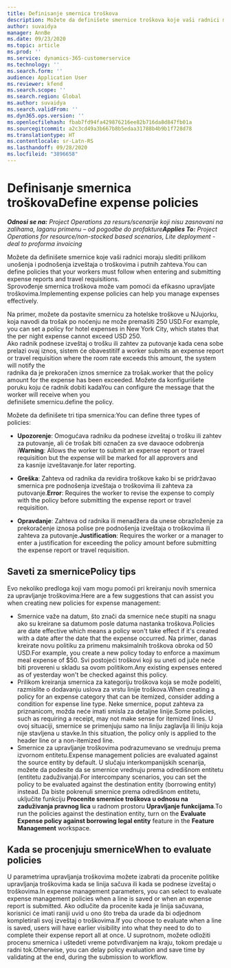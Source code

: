 ```yaml
---
title: Definisanje smernica troškova
description: Možete da definišete smernice troškova koje vaši radnici moraju slediti prilikom unošenja i podnošenja izveštaja o troškovima i putnih zahteva.
author: suvaidya
manager: AnnBe
ms.date: 09/23/2020
ms.topic: article
ms.prod: ''
ms.service: dynamics-365-customerservice
ms.technology: ''
ms.search.form: ''
audience: Application User
ms.reviewer: kfend
ms.search.scope: ''
ms.search.region: Global
ms.author: suvaidya
ms.search.validFrom: ''
ms.dyn365.ops.version: ''
ms.openlocfilehash: fbab7fd94fa429876216ee82b716da8d847fb01a
ms.sourcegitcommit: a2c3cd49a3b667b8b5edaa31788b4b9b1f728d78
ms.translationtype: HT
ms.contentlocale: sr-Latn-RS
ms.lasthandoff: 09/28/2020
ms.locfileid: "3896658"
---
```

# <a name="define-expense-policies"></a><span data-ttu-id="267c5-103">Definisanje smernica troškova</span><span class="sxs-lookup"><span data-stu-id="267c5-103">Define expense policies</span></span>

<span data-ttu-id="267c5-104">_**Odnosi se na:** Project Operations za resurs/scenarije koji nisu zasnovani na zalihama, laganu primenu – od pogodbe do profakture_</span><span class="sxs-lookup"><span data-stu-id="267c5-104">_**Applies To:** Project Operations for resource/non-stocked based scenarios, Lite deployment - deal to proforma invoicing_</span></span>

<span data-ttu-id="267c5-105">Možete da definišete smernice koje vaši radnici moraju slediti prilikom unošenja i podnošenja izveštaja o troškovima i putnih zahteva.</span><span class="sxs-lookup"><span data-stu-id="267c5-105">You can define policies that your workers must follow when entering and submitting expense reports and travel requisitions.</span></span>         
<span data-ttu-id="267c5-106">Sprovođenje smernica troškova može vam pomoći da efikasno upravljate troškovima.</span><span class="sxs-lookup"><span data-stu-id="267c5-106">Implementing expense policies can help you manage expenses effectively.</span></span>         

<span data-ttu-id="267c5-107">Na primer, možete da postavite smernicu za hotelske troškove u NJujorku, koja navodi da trošak po noćenju ne može premašiti 250 USD.</span><span class="sxs-lookup"><span data-stu-id="267c5-107">For example, you can set a policy for hotel expenses in New York City, which states that the per night expense cannot exceed USD 250.</span></span>       
<span data-ttu-id="267c5-108">Ako radnik podnese izveštaj o trošku ili zahtev za putovanje kada cena sobe prelazi ovaj iznos, sistem će obavestiti</span><span class="sxs-lookup"><span data-stu-id="267c5-108">If a worker submits an expense report or travel requisition where the room rate exceeds this amount, the system will notify the</span></span>         
<span data-ttu-id="267c5-109">radnika da je prekoračen iznos smernice za trošak.</span><span class="sxs-lookup"><span data-stu-id="267c5-109">worker that the policy amount for the expense has been exceeded.</span></span> <span data-ttu-id="267c5-110">Možete da konfigurišete poruku koju će radnik dobiti kada</span><span class="sxs-lookup"><span data-stu-id="267c5-110">You can configure the message that the worker will receive when you</span></span>        
<span data-ttu-id="267c5-111">definišete smernicu.</span><span class="sxs-lookup"><span data-stu-id="267c5-111">define the policy.</span></span>      
        
<span data-ttu-id="267c5-112">Možete da definišete tri tipa smernica:</span><span class="sxs-lookup"><span data-stu-id="267c5-112">You can define three types of policies:</span></span>         
        
- <span data-ttu-id="267c5-113">**Upozorenje**: Omogućava radniku da podnese izveštaj o trošku ili zahtev za putovanje, ali će trošak biti označen za sve davaoce odobrenja i</span><span class="sxs-lookup"><span data-stu-id="267c5-113">**Warning**: Allows the worker to submit an expense report or travel requisition but the expense will be marked for all approvers and</span></span>         
  <span data-ttu-id="267c5-114">za kasnije izveštavanje.</span><span class="sxs-lookup"><span data-stu-id="267c5-114">for later reporting.</span></span>        

- <span data-ttu-id="267c5-115">**Greška**: Zahteva od radnika da revidira troškove kako bi se pridržavao smernica pre podnošenja izveštaja o troškovima ili zahteva za putovanje.</span><span class="sxs-lookup"><span data-stu-id="267c5-115">**Error**: Requires the worker to revise the expense to comply with the policy before submitting the expense report or travel requisition.</span></span>        
 
 - <span data-ttu-id="267c5-116">**Opravdanje**: Zahteva od radnika ili menadžera da unese obrazloženje za prekoračenje iznosa polise pre podnošenja izveštaja o troškovima ili zahteva za putovanje.</span><span class="sxs-lookup"><span data-stu-id="267c5-116">**Justification**: Requires the worker or a manager to enter a justification for exceeding the policy amount before submitting the expense report or travel requisition.</span></span>        

## <a name="policy-tips"></a><span data-ttu-id="267c5-117">Saveti za smernice</span><span class="sxs-lookup"><span data-stu-id="267c5-117">Policy tips</span></span>
<span data-ttu-id="267c5-118">Evo nekoliko predloga koji vam mogu pomoći pri kreiranju novih smernica za upravljanje troškovima:</span><span class="sxs-lookup"><span data-stu-id="267c5-118">Here are a few suggestions that can assist you when creating new policies for expense management:</span></span> 

- <span data-ttu-id="267c5-119">Smernice važe na datum, što znači da smernice neće stupiti na snagu ako su kreirane sa datumom posle datuma nastanka troškova.</span><span class="sxs-lookup"><span data-stu-id="267c5-119">Policies are date effective which means a policy won't take effect if it's created with a date after the date that the expense occurred.</span></span> <span data-ttu-id="267c5-120">Na primer, danas kreirate novu politiku za primenu maksimalnih troškova obroka od 50 USD.</span><span class="sxs-lookup"><span data-stu-id="267c5-120">For example, you create a new policy today to enforce a maximum meal expense of $50.</span></span> <span data-ttu-id="267c5-121">Svi postojeći troškovi koji su uneti od juče neće biti provereni u skladu sa ovom politikom.</span><span class="sxs-lookup"><span data-stu-id="267c5-121">Any existing expenses entered as of yesterday won't be checked against this policy.</span></span>
- <span data-ttu-id="267c5-122">Prilikom kreiranja smernica za kategoriju troškova koja se može podeliti, razmislite o dodavanju uslova za vrstu linije troškova.</span><span class="sxs-lookup"><span data-stu-id="267c5-122">When creating a policy for an expense category that can be itemized, consider adding a condition for expense line type.</span></span> <span data-ttu-id="267c5-123">Neke smernice, poput zahteva za priznanicom, možda neće imati smisla za detaljne linije.</span><span class="sxs-lookup"><span data-stu-id="267c5-123">Some policies, such as requiring a receipt, may not make sense for itemized lines.</span></span> <span data-ttu-id="267c5-124">U ovoj situaciji, smernice se primenjuju samo na liniju zaglavlja ili liniju koja nije stavljena u stavke.</span><span class="sxs-lookup"><span data-stu-id="267c5-124">In this situation, the policy only is applied to the header line or a non-itemized line.</span></span> 
- <span data-ttu-id="267c5-125">Smernice za upravljanje troškovima podrazumevano se vrednuju prema izvornom entitetu.</span><span class="sxs-lookup"><span data-stu-id="267c5-125">Expense management policies are evaluated against the source entity by default.</span></span> <span data-ttu-id="267c5-126">U slučaju interkompanijskih scenarija, možete da podesite da se smernice vrednuju prema odredišnom entitetu (entitetu zaduživanja).</span><span class="sxs-lookup"><span data-stu-id="267c5-126">For intercompany scenarios, you can set the policy to be evaluated against the destination entity (borrowing entity) instead.</span></span> <span data-ttu-id="267c5-127">Da biste pokrenuli smernice prema odredišnom entitetu, uključite funkciju **Procenite smernice troškova u odnosu na zaduživanja pravnog lica** u radnom prostoru **Upravljanje funkcijama**.</span><span class="sxs-lookup"><span data-stu-id="267c5-127">To run the policies against the destination entity, turn on the **Evaluate Expense policy against borrowing legal entity** feature in the **Feature Management** workspace.</span></span>

## <a name="when-to-evaluate-policies"></a><span data-ttu-id="267c5-128">Kada se procenjuju smernice</span><span class="sxs-lookup"><span data-stu-id="267c5-128">When to evaluate policies</span></span>

<span data-ttu-id="267c5-129">U parametrima upravljanja troškovima možete izabrati da procenite politike upravljanja troškovima kada se linija sačuva ili kada se podnese izveštaj o troškovima.</span><span class="sxs-lookup"><span data-stu-id="267c5-129">In expense management parameters, you can select to evaluate expense management policies when a line is saved or when an expense report is submitted.</span></span> <span data-ttu-id="267c5-130">Ako odlučite da procenite kada je linija sačuvana, korisnici će imati raniji uvid u ono što treba da urade da bi odjednom kompletirali svoj izveštaj o troškovima.</span><span class="sxs-lookup"><span data-stu-id="267c5-130">If you choose to evaluate when a line is saved, users will have earlier visibility into what they need to do to complete their expense report all at once.</span></span> <span data-ttu-id="267c5-131">U suprotnom, možete odložiti procenu smernica i uštedeti vreme potvrđivanjem na kraju, tokom predaje u radni tok.</span><span class="sxs-lookup"><span data-stu-id="267c5-131">Otherwise, you can delay policy evaluation and save time by validating at the end, during the submission to workflow.</span></span>
